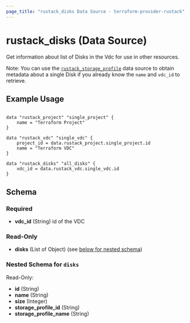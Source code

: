 ```yaml
---
page_title: "rustack_disks Data Source - terraform-provider-rustack"
---
```

# rustack_disks (Data Source)

Get information about list of Disks in the Vdc for use in other resources.

Note: You can use the [`rustack_storage_profile`](Disk) data source to obtain metadata
about a single Disk if you already know the `name` and `vdc_id` to retrieve.

## Example Usage

```hcl

data "rustack_project" "single_project" {
    name = "Terraform Project"
}

data "rustack_vdc" "single_vdc" {
    project_id = data.rustack_project.single_project.id
    name = "Terraform VDC"
}

data "rustack_disks" "all_disks" {
    vdc_id = data.rustack_vdc.single_vdc.id
}

```

## Schema

### Required

- **vdc_id** (String) id of the VDC

### Read-Only

- **disks** (List of Object) (see [below for nested schema](#nestedatt--disks))

<a id="nestedatt--disks"></a>
### Nested Schema for `disks`

Read-Only:

- **id** (String)
- **name** (String)
- **size** (Integer)
- **storage_profile_id** (String)
- **storage_profile_name** (String)

